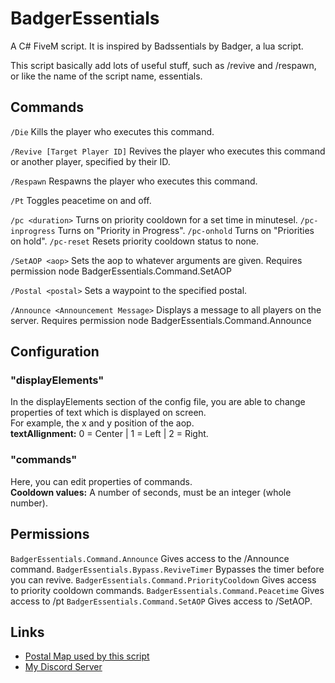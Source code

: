# BadgerEssentials
A C# FiveM script. It is inspired by Badssentials by Badger, a lua script.  

This script basically add lots of useful stuff, such as /revive and /respawn,  
or like the name of the script name, essentials.

## Commands
`/Die` Kills the player who executes this command.

`/Revive [Target Player ID]` Revives the player who executes this command or another player, specified by their ID.

`/Respawn` Respawns the player who executes this command.

`/Pt` Toggles peacetime on and off.

`/pc <duration>` Turns on priority cooldown for a set time in minutesel.
`/pc-inprogress` Turns on "Priority in Progress".
`/pc-onhold` Turns on "Priorities on hold".
`/pc-reset` Resets priority cooldown status to none.

`/SetAOP <aop>` Sets the aop to whatever arguments are given. Requires permission node BadgerEssentials.Command.SetAOP

`/Postal <postal>` Sets a waypoint to the specified postal.

`/Announce <Announcement Message>` Displays a message to all players on the server. Requires permission node BadgerEssentials.Command.Announce  

## Configuration
### "displayElements"
In the displayElements section of the config file, you are able to change properties of text which is displayed on screen.  
For example, the x and y position of the aop.  
**textAllignment:** 0 = Center | 1 = Left | 2 = Right.

### "commands"
Here, you can edit properties of commands.  
**Cooldown values:** A number of seconds, must be an integer (whole number).

## Permissions
`BadgerEssentials.Command.Announce` Gives access to the /Announce command.
`BadgerEssentials.Bypass.ReviveTimer` Bypasses the timer before you can revive.
`BadgerEssentials.Command.PriorityCooldown` Gives access to priority cooldown commands.
`BadgerEssentials.Command.Peacetime` Gives access to /pt
`BadgerEssentials.Command.SetAOP` Gives access to /SetAOP.

## Links
- [Postal Map used by this script](https://github.com/ocrp/postal_map/)
- [My Discord Server](https://discord.gg/TFCQE8d)

